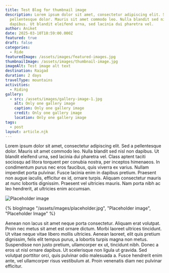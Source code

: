 ```yaml
---
title: Test Blog for thumbnail image
description: Lorem ipsum dolor sit amet, consectetur adipiscing elit. Sed a
  pellentesque dolor. Mauris sit amet commodo leo. Nulla blandit sed nisl non
  dapibus. Ut blandit eleifend urna, sed lacinia dui pharetra vel.
author: Aniket
date: 2025-03-10T18:59:00.000Z
featured: true
draft: false
categories:
  - Ride
featuredImage: /assets/images/featured-images.jpg
thumbnailImage: /assets/images/thumbnail-image.jpg
imageAlt: Test image alt text
destination: Raigad
duration: 2 days
travelType: mountains
activities:
  - Riding
gallery:
  - src: /assets/images/gallery-image-1.jpg
    alt: Only one gallery image
    caption: Only one gallery image
    credit: Only one gallery image
    location: Only one gallery image
tags:
  - post
layout: article.njk
---
```

Lorem ipsum dolor sit amet, consectetur adipiscing elit. Sed a pellentesque dolor. Mauris sit amet commodo leo. Nulla blandit sed nisl non dapibus. Ut blandit eleifend urna, sed lacinia dui pharetra vel. Class aptent taciti sociosqu ad litora torquent per conubia nostra, per inceptos himenaeos. In condimentum purus nec eros faucibus, quis viverra ex varius. Nullam imperdiet porta pulvinar. Fusce lacinia enim in dapibus pretium. Praesent non augue iaculis, efficitur ex id, ornare turpis. Aliquam consectetur mauris at nunc lobortis dignissim. Praesent vel ultricies mauris. Nam porta nibh ac leo hendrerit, at ultricies enim accumsan.

![Placeholder image](/assets/images/placeholder.jpg "Placeholder Image")

{% blogImage "/assets/images/placeholder.jpg", "Placeholder image", "Placeholder Image" %}

Aenean non lacus sit amet neque porta consectetur. Aliquam erat volutpat. Proin nec metus sit amet est ornare dictum. Morbi laoreet ultrices tincidunt. Ut vitae neque vitae libero mollis ultricies. Aenean laoreet, elit quis pretium dignissim, felis elit tempus purus, a lobortis turpis magna non metus. Suspendisse non justo pretium, ullamcorper ex ut, tincidunt nibh. Donec a eros ut nisl ornare dapibus. Ut scelerisque non ligula ut gravida. Sed volutpat porttitor orci, quis pulvinar odio malesuada a. Fusce hendrerit enim ante, vel ullamcorper risus vestibulum at. Proin venenatis diam nec pulvinar efficitur.
